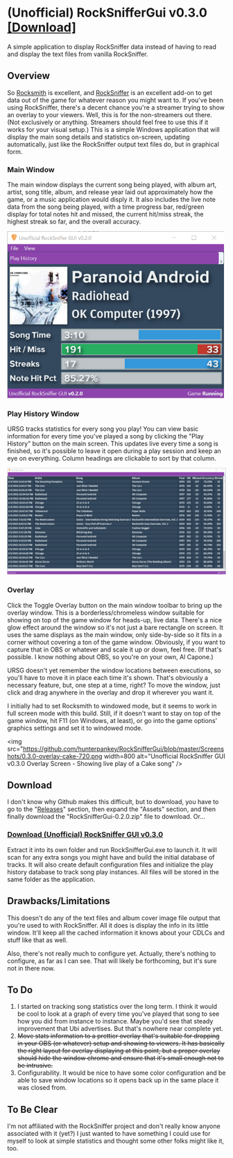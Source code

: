 # (Unofficial) RockSnifferGui v0.3.0 [[Download]](https://github.com/hunterpankey/RockSnifferGui/releases/download/0.3.0/RockSnifferGui-0.3.0.zip)
A simple application to display RockSniffer data instead of having to read and display the text files from vanilla RockSniffer.

## Overview
So [Rocksmith](https://rocksmith.ubisoft.com/rocksmith/en-us/home/) is excellent, and [RockSniffer](https://github.com/kokolihapihvi/RockSniffer) is an excellent add-on to get data out of the game for whatever reason you might want to. If you've been using RockSniffer, there's a decent chance you're a streamer trying to show an overlay to your viewers. Well, this is for the non-streamers out there. (Not exclusively or anything. Streamers should feel free to use this if it works for your visual setup.) This is a simple Windows application that will display the main song details and statistics on-screen, updating automatically, just like the RockSniffer output text files do, but in graphical form.

### Main Window
The main window displays the current song being played, with album art, artist, song title, album, and release year laid out approximately how the game, or a music application would disply it. It also includes the live note data from the song being played, with a time progress bar, red/green display for total notes hit and missed, the current hit/miss streak, the highest streak so far, and the overall accuracy.

<img src="https://github.com/hunterpankey/RockSnifferGui/blob/master/Screenshots/0.2.0-main%20window.png" width=500 alt="Unofficial RockSniffer GUI v0.2.0 Main Screen - Showing Radiohead - Paranoid Android playing" />

### Play History Window
URSG tracks statistics for every song you play! You can view basic information for every time you've played a song by clicking the "Play History" button on the main screen. This updates live every time a song is finished, so it's possible to leave it open during a play session and keep an eye on everything. Column headings are clickable to sort by that column.

<img src="https://github.com/hunterpankey/RockSnifferGui/blob/master/Screenshots/0.2.0-play%20history.png" width=800 alt="Unofficial RockSniffer GUI v0.2.0 Play History Screen - Showing stats for several songs played" />

### Overlay
Click the Toggle Overlay button on the main window toolbar to bring up the overlay window. This is a borderless/chromeless window suitable for showing on top of the game window for heads-up, live data. There's a nice glow effect around the window so it's not just a bare rectangle on screen. It uses the same displays as the main window, only side-by-side so it fits in a corner without covering a ton of the game window. Obviously, if you want to capture that in OBS or whatever and scale it up or down, feel free. (If that's possible. I know nothing about OBS, so you're on your own, Al Capone.)

URSG doesn't yet remember the window locations between executions, so you'll have to move it in place each time it's shown. That's obviously a necessary feature, but, one step at a time, right? To move the window, just click and drag anywhere in the overlay and drop it wherever you want it.

I initially had to set Rocksmith to windowed mode, but it seems to work in full screen mode with this build. Still, if it doesn't want to stay on top of the game window, hit F11 (on Windows, at least), or go into the game options' graphics settings and set it to windowed mode.

<img src="https://github.com/hunterpankey/RockSnifferGui/blob/master/Screenshots/0.3.0-overlay-cake-720.png width=800 alt="Unofficial RockSniffer GUI v0.3.0 Overlay Screen - Showing live play of a Cake song" />

## Download
I don't know why Github makes this difficult, but to download, you have to go to the "[Releases](https://github.com/hunterpankey/RockSnifferGui/releases)" section, then expand the "Assets" section, and then finally download the "RockSnifferGui-0.2.0.zip" file to download. Or...

### [Download (Unofficial) RockSniffer GUI v0.3.0](https://github.com/hunterpankey/RockSnifferGui/releases/download/0.2.0/RockSnifferGui-0.3.0.zip)

Extract it into its own folder and run RockSnifferGui.exe to launch it. It will scan for any extra songs you might have and build the initial database of tracks. It will also create default configuration files and initialize the play history database to track song play instances. All files will be stored in the same folder as the application.

## Drawbacks/Limitations
This doesn't do any of the text files and album cover image file output that you're used to with RockSniffer. All it does is display the info in its little window. It'll keep all the cached information it knows about your CDLCs and stuff like that as well.

Also, there's not really much to configure yet. Actually, there's nothing to configure, as far as I can see. That will likely be forthcoming, but it's sure not in there now.

## To Do
1. I started on tracking song statistics over the long term. I think it would be cool to look at a graph of every time you've played that song to see how you did from instance to instance. Maybe you'd see that steady improvement that Ubi advertises. But that's nowhere near complete yet.
2. ~~Move stats information to a prettier overlay that's suitable for dropping in your OBS (or whatever) setup and showing to viewers. It has basically the right layout for overlay displaying at this point, but a proper overlay should hide the window chrome and ensure that it's small enough not to be intrusive.~~
3. Configurability. It would be nice to have some color configuration and be able to save window locations so it opens back up in the same place it was closed from.

## To Be Clear
I'm not affiliated with the RockSniffer project and don't really know anyone associated with it (yet?) I just wanted to have something I could use for myself to look at simple statistics and thought some other folks might like it, too.

